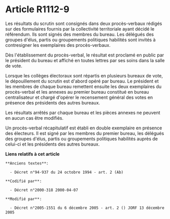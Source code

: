 # Article R1112-9

Les résultats du scrutin sont consignés dans deux procès-verbaux rédigés sur des formulaires fournis par la collectivité
territoriale ayant décidé le référendum. Ils sont signés des membres du bureau. Les délégués des groupes d'élus, partis ou
groupements politiques habilités sont invités à contresigner les exemplaires des procès-verbaux.

Dès l'établissement du procès-verbal, le résultat est proclamé en public par le président du bureau et affiché en toutes
lettres par ses soins dans la salle de vote.

Lorsque les collèges électoraux sont répartis en plusieurs bureaux de vote, le dépouillement du scrutin est d'abord opéré par
bureau. Le président et les membres de chaque bureau remettent ensuite les deux exemplaires du procès-verbal et les annexes
au premier bureau constitué en bureau centralisateur et chargé d'opérer le recensement général des votes en présence des
présidents des autres bureaux.

Les résultats arrêtés par chaque bureau et les pièces annexes ne peuvent en aucun cas être modifiés.

Un procès-verbal récapitulatif est établi en double exemplaire en présence des électeurs. Il est signé par les membres du
premier bureau, les délégués des groupes d'élus, partis ou groupements politiques habilités auprès de celui-ci et les
présidents des autres bureaux.

**Liens relatifs à cet article**

	**Anciens textes**:

	  - Décret n°94-937 du 24 octobre 1994 - art. 2 (Ab)

	**Codifié par**:

	  - Décret n°2000-318 2000-04-07

	**Modifié par**:

	  - Décret n°2005-1551 du 6 décembre 2005 - art. 2 () JORF 13 décembre 2005
